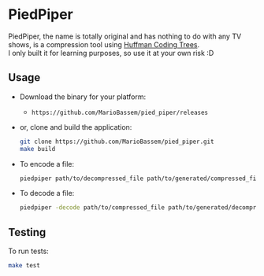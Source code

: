 # PiedPiper

PiedPiper, the name is totally original and has nothing to do with any TV shows, is a compression tool using [Huffman Coding Trees](https://en.wikipedia.org/wiki/Huffman_coding).\
I only built it for learning purposes, so use it at your own risk :D

## Usage

- Download the binary for your platform:
  - `https://github.com/MarioBassem/pied_piper/releases`
- or, clone and build the application:
  
    ```bash
    git clone https://github.com/MarioBassem/pied_piper.git
    make build
    ```
  
- To encode a file:

    ```bash
    piedpiper path/to/decompressed_file path/to/generated/compressed_file
    ```

- To decode a file:

    ```bash
    piedpiper -decode path/to/compressed_file path/to/generated/decompressed_file
    ```

## Testing

To run tests:

```bash
make test
```
